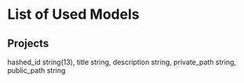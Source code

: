 # List of Used Models

## Projects
hashed_id string(13), title string, description string, private_path string, public_path string